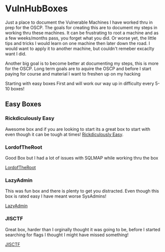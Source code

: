# VulnHubBoxes

Just a place to document the Vulnerable Machines I have worked thru in prep for the OSCP. The goals for creating this are to document my steps in working thru these machines. It can be frustrating to root a machine and as a few weeks/months pass, you forget what you did. Or worse yet, the little tips and tricks I would learn on one machine then later down the road. I would want to apply it to another machine, but couldn't remeber excaclty want I did.

Another big goal is to become better at documenting my steps, this is more for the OSCP. Long term goals are to aquire the OSCP and before I start paying for course and material I want to freshen up on my hacking

Starting with easy boxes First and will work our way up in difficulty every 5-10 boxes!

## Easy Boxes

### Rickdiculously Easy
Awesome box and if you are looking to start its a great box to start with even though it can be tough at times!
[Rickdiculously Easy](https://github.com/PencilTester-01/VulnHubBoxes/tree/main/Rickdiculously%20Easy#rickdiculouslyeasy).

### LordofTheRoot
Good Box but I had a lot of issues with SQLMAP while working thru the box

[LordofTheRoot](https://github.com/PencilTester-01/VulnHubBoxes/tree/main/LordofTheRoot#lordoftheroot)

### LazyAdmin
This was fun box and there is plenty to get you distracted. Even though this box is rated easy I have meant worse SysAdmins!

[LazyAdmin](https://github.com/PencilTester-01/VulnHubBoxes/tree/main/LazyAdminWriteUp#lazysysadmin)

### JISCTF
Great box, harder than I orginally thought it was going to be, before I started searching for flags I thought I might have missed something!

[JISCTF](https://github.com/PencilTester-01/VulnHubBoxes/tree/main/JISCTF#jisctf)
